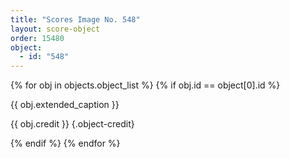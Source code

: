 ```yaml
---
title: "Scores Image No. 548"
layout: score-object
order: 15480
object:
  - id: "548"
---
```


{% for obj in objects.object_list %}
{% if obj.id == object[0].id %}

{{ obj.extended_caption }}

{{ obj.credit }} {.object-credit}

{% endif %}
{% endfor %}
